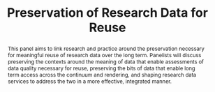 ---
abstract: This panel aims to link research and practice around the preservation necessary
  for meaningful reuse of research data over the long term. Panelists will discuss
  preserving the contexts around the meaning of data that enable assessments of data
  quality necessary for reuse, preserving the bits of data that enable long term access
  across the continuum and rendering, and shaping research data services to address
  the two in a more effective, integrated manner.
creators:
- Ensberg, Vessela
- Hull, Elizabeth
- Faniel, Ixchel
- Shaw, Seth
- Moore, Reagan
date: null
document_url: https://services.phaidra.univie.ac.at/api/object/o:429527/download
grand_parent: iPRES
institutions: []
keywords:
- data reuse
- preservation
- research data services
- digital curation
landing_page_url: https://phaidra.univie.ac.at/o:429527
language: eng
layout: publication
license: CC BY 4.0 International
notes_url: null
parent: iPRES 2015
presentation_url: null
publication_type: paper
size: 266515
source_name: iPRES
title: Preservation of Research Data for Reuse
year: 2015
---